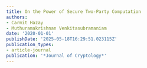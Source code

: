 ```yaml
---
title: On the Power of Secure Two-Party Computation
authors:
- Carmit Hazay
- Muthuramakrishnan Venkitasubramaniam
date: '2020-01-01'
publishDate: '2025-05-18T16:29:51.023115Z'
publication_types:
- article-journal
publication: '*Journal of Cryptology*'
---
```

